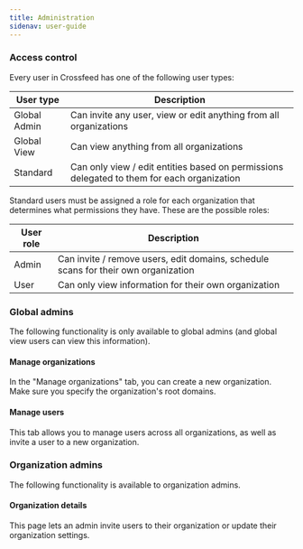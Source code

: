 ```yaml
---
title: Administration
sidenav: user-guide
---
```


### Access control

Every user in Crossfeed has one of the following user types:

| User type    | Description                                                                                |
| ------------ | ------------------------------------------------------------------------------------------ |
| Global Admin | Can invite any user, view or edit anything from all organizations                          |
| Global View  | Can view anything from all organizations                                                   |
| Standard     | Can only view / edit entities based on permissions delegated to them for each organization |

Standard users must be assigned a role for each organization that determines what permissions they have. These are the possible roles:

| User role | Description                                                                        |
| --------- | ---------------------------------------------------------------------------------- |
| Admin     | Can invite / remove users, edit domains, schedule scans for their own organization |
| User      | Can only view information for their own organization                               |

### Global admins

The following functionality is only available to global admins (and global view users can view this information).

#### Manage organizations

In the "Manage organizations" tab, you can create a new organization. Make sure you specify the organization's root domains.

#### Manage users

This tab allows you to manage users across all organizations, as well as invite a user to a new organization.

### Organization admins

The following functionality is available to organization admins.

#### Organization details

This page lets an admin invite users to their organization or update their organization settings.
